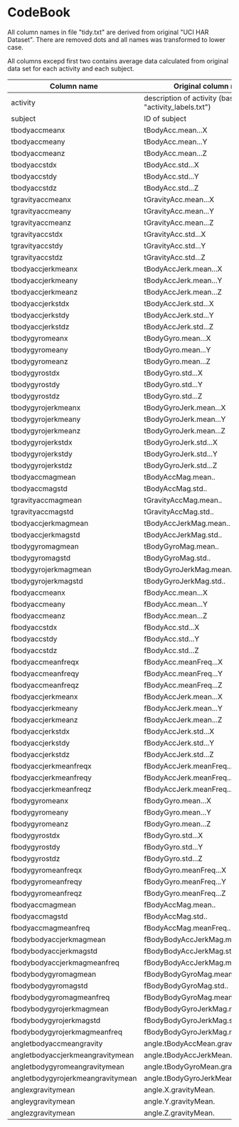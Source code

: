 CodeBook
========

All column names in file "tidy.txt" are derived from original "UCI HAR Dataset". There are removed dots and all names was transformed to lower case.

All columns excepd first two contains average data calculated from original data set for each activity and each subject.


| Column name  | Original column name |
|--------------|----------------------|
| activity  |  description of activity (based on file "activity_labels.txt") |
| subject  |  ID of subject |
| tbodyaccmeanx  |  tBodyAcc.mean...X |
| tbodyaccmeany  |  tBodyAcc.mean...Y |
| tbodyaccmeanz  |  tBodyAcc.mean...Z |
| tbodyaccstdx  |  tBodyAcc.std...X |
| tbodyaccstdy  |  tBodyAcc.std...Y |
| tbodyaccstdz  |  tBodyAcc.std...Z |
| tgravityaccmeanx  |  tGravityAcc.mean...X |
| tgravityaccmeany  |  tGravityAcc.mean...Y |
| tgravityaccmeanz  |  tGravityAcc.mean...Z |
| tgravityaccstdx  |  tGravityAcc.std...X |
| tgravityaccstdy  |  tGravityAcc.std...Y |
| tgravityaccstdz  |  tGravityAcc.std...Z |
| tbodyaccjerkmeanx  |  tBodyAccJerk.mean...X |
| tbodyaccjerkmeany  |  tBodyAccJerk.mean...Y |
| tbodyaccjerkmeanz  |  tBodyAccJerk.mean...Z |
| tbodyaccjerkstdx  |  tBodyAccJerk.std...X |
| tbodyaccjerkstdy  |  tBodyAccJerk.std...Y |
| tbodyaccjerkstdz  |  tBodyAccJerk.std...Z |
| tbodygyromeanx  |  tBodyGyro.mean...X |
| tbodygyromeany  |  tBodyGyro.mean...Y |
| tbodygyromeanz  |  tBodyGyro.mean...Z |
| tbodygyrostdx  |  tBodyGyro.std...X |
| tbodygyrostdy  |  tBodyGyro.std...Y |
| tbodygyrostdz  |  tBodyGyro.std...Z |
| tbodygyrojerkmeanx  |  tBodyGyroJerk.mean...X |
| tbodygyrojerkmeany  |  tBodyGyroJerk.mean...Y |
| tbodygyrojerkmeanz  |  tBodyGyroJerk.mean...Z |
| tbodygyrojerkstdx  |  tBodyGyroJerk.std...X |
| tbodygyrojerkstdy  |  tBodyGyroJerk.std...Y |
| tbodygyrojerkstdz  |  tBodyGyroJerk.std...Z |
| tbodyaccmagmean  |  tBodyAccMag.mean.. |
| tbodyaccmagstd  |  tBodyAccMag.std.. |
| tgravityaccmagmean  |  tGravityAccMag.mean.. |
| tgravityaccmagstd  |  tGravityAccMag.std.. |
| tbodyaccjerkmagmean  |  tBodyAccJerkMag.mean.. |
| tbodyaccjerkmagstd  |  tBodyAccJerkMag.std.. |
| tbodygyromagmean  |  tBodyGyroMag.mean.. |
| tbodygyromagstd  |  tBodyGyroMag.std.. |
| tbodygyrojerkmagmean  |  tBodyGyroJerkMag.mean.. |
| tbodygyrojerkmagstd  |  tBodyGyroJerkMag.std.. |
| fbodyaccmeanx  |  fBodyAcc.mean...X |
| fbodyaccmeany  |  fBodyAcc.mean...Y |
| fbodyaccmeanz  |  fBodyAcc.mean...Z |
| fbodyaccstdx  |  fBodyAcc.std...X |
| fbodyaccstdy  |  fBodyAcc.std...Y |
| fbodyaccstdz  |  fBodyAcc.std...Z |
| fbodyaccmeanfreqx  |  fBodyAcc.meanFreq...X |
| fbodyaccmeanfreqy  |  fBodyAcc.meanFreq...Y |
| fbodyaccmeanfreqz  |  fBodyAcc.meanFreq...Z |
| fbodyaccjerkmeanx  |  fBodyAccJerk.mean...X |
| fbodyaccjerkmeany  |  fBodyAccJerk.mean...Y |
| fbodyaccjerkmeanz  |  fBodyAccJerk.mean...Z |
| fbodyaccjerkstdx  |  fBodyAccJerk.std...X |
| fbodyaccjerkstdy  |  fBodyAccJerk.std...Y |
| fbodyaccjerkstdz  |  fBodyAccJerk.std...Z |
| fbodyaccjerkmeanfreqx  |  fBodyAccJerk.meanFreq...X |
| fbodyaccjerkmeanfreqy  |  fBodyAccJerk.meanFreq...Y |
| fbodyaccjerkmeanfreqz  |  fBodyAccJerk.meanFreq...Z |
| fbodygyromeanx  |  fBodyGyro.mean...X |
| fbodygyromeany  |  fBodyGyro.mean...Y |
| fbodygyromeanz  |  fBodyGyro.mean...Z |
| fbodygyrostdx  |  fBodyGyro.std...X |
| fbodygyrostdy  |  fBodyGyro.std...Y |
| fbodygyrostdz  |  fBodyGyro.std...Z |
| fbodygyromeanfreqx  |  fBodyGyro.meanFreq...X |
| fbodygyromeanfreqy  |  fBodyGyro.meanFreq...Y |
| fbodygyromeanfreqz  |  fBodyGyro.meanFreq...Z |
| fbodyaccmagmean  |  fBodyAccMag.mean.. |
| fbodyaccmagstd  |  fBodyAccMag.std.. |
| fbodyaccmagmeanfreq  |  fBodyAccMag.meanFreq.. |
| fbodybodyaccjerkmagmean  |  fBodyBodyAccJerkMag.mean.. |
| fbodybodyaccjerkmagstd  |  fBodyBodyAccJerkMag.std.. |
| fbodybodyaccjerkmagmeanfreq  |  fBodyBodyAccJerkMag.meanFreq.. |
| fbodybodygyromagmean  |  fBodyBodyGyroMag.mean.. |
| fbodybodygyromagstd  |  fBodyBodyGyroMag.std.. |
| fbodybodygyromagmeanfreq  |  fBodyBodyGyroMag.meanFreq.. |
| fbodybodygyrojerkmagmean  |  fBodyBodyGyroJerkMag.mean.. |
| fbodybodygyrojerkmagstd  |  fBodyBodyGyroJerkMag.std.. |
| fbodybodygyrojerkmagmeanfreq  |  fBodyBodyGyroJerkMag.meanFreq.. |
| angletbodyaccmeangravity  |  angle.tBodyAccMean.gravity. |
| angletbodyaccjerkmeangravitymean  |  angle.tBodyAccJerkMean..gravityMean. |
| angletbodygyromeangravitymean  |  angle.tBodyGyroMean.gravityMean. |
| angletbodygyrojerkmeangravitymean  |  angle.tBodyGyroJerkMean.gravityMean. |
| anglexgravitymean  |  angle.X.gravityMean. |
| angleygravitymean  |  angle.Y.gravityMean. |
| anglezgravitymean  |  angle.Z.gravityMean. |
